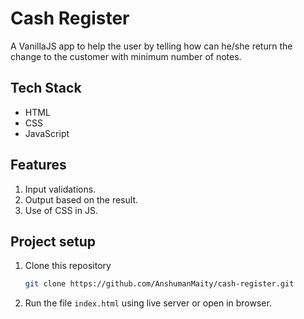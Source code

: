 # Cash Register

A VanillaJS app to help the user by telling how can he/she return the change to the customer with minimum number of notes.

## Tech Stack
* HTML
* CSS
* JavaScript

## Features
1. Input validations.
2. Output based on the result.
3. Use of CSS in JS.

## Project setup
1. Clone this repository 
    ```bash
    git clone https://github.com/AnshumanMaity/cash-register.git
    ```
2. Run the file `index.html` using live server or open in browser.